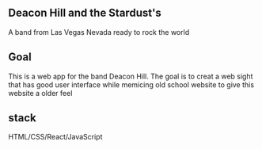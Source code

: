 
## Deacon Hill and the Stardust's

A band from Las Vegas Nevada ready to rock the world 

## Goal 

This is a web app for the band Deacon Hill.
The goal is to creat a web sight that has good user interface while memicing old school website to give this website a older feel 

## stack

HTML/CSS/React/JavaScript

 
